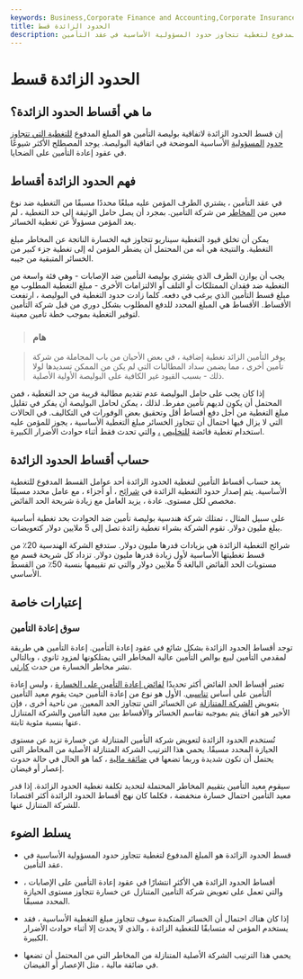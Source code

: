 ```yaml
---
keywords: Business,Corporate Finance and Accounting,Corporate Insurance
title: الحدود الزائدة قسط
description: قسط الحدود الزائدة هو المبلغ المدفوع لتغطية تتجاوز حدود المسؤولية الأساسية في عقد التأمين.
---
```


# الحدود الزائدة قسط
## ما هي أقساط الحدود الزائدة؟

إن قسط الحدود الزائدة لاتفاقية بوليصة التأمين هو المبلغ المدفوع [للتغطية التي تتجاوز حدود](/insurance-coverage) [المسؤولية](/liability) الأساسية الموضحة في اتفاقية البوليصة. يوجد المصطلح الأكثر شيوعًا في عقود إعادة التأمين على الضحايا.

## فهم الحدود الزائدة أقساط

في عقد التأمين ، يشتري الطرف المؤمن عليه مبلغًا محددًا مسبقًا من التغطية ضد نوع معين من [المخاطر](/risk) من شركة التأمين. بمجرد أن يصل حامل الوثيقة إلى حد التغطية ، لم يعد المؤمن مسؤولاً عن تغطية الخسائر.

يمكن أن تخلق قيود التغطية سيناريو تتجاوز فيه الخسارة الناتجة عن المخاطر مبلغ التغطية. والنتيجة هي أنه من المحتمل أن يضطر المؤمن له إلى تغطية جزء كبير من الخسائر المتبقية من جيبه.

يجب أن يوازن الطرف الذي يشتري بوليصة التأمين ضد الإصابات - وهي فئة واسعة من التغطية ضد فقدان الممتلكات أو التلف أو الالتزامات الأخرى - مبلغ التغطية المطلوب مع مبلغ قسط التأمين الذي يرغب في دفعه. كلما زادت حدود التغطية في البوليصة ، ارتفعت الأقساط. الأقساط هي المبلغ المحدد للدفع المطلوب بشكل دوري من قبل شركة التأمين لتوفير التغطية بموجب خطة تأمين معينة.

> ### هام

> يوفر التأمين الزائد تغطية إضافية ، في بعض الأحيان من باب المجاملة من شركة تأمين أخرى ، مما يضمن سداد المطالبات التي لم يكن من الممكن تسديدها لولا ذلك - بسبب القيود غير الكافية على البوليصة الأولية الأصلية.

>

إذا كان يجب على حامل البوليصة عدم تقديم مطالبة قريبة من حد التغطية ، فمن المحتمل أن يكون لديهم تأمين مفرط. لذلك ، يمكن لحامل البوليصة أن يفكر في تقليل مبلغ التغطية من أجل دفع أقساط أقل وتحقيق بعض الوفورات في التكاليف. في الحالات التي لا يزال فيها احتمال أن تتجاوز الخسائر مبلغ التغطية الأساسية ، يجوز للمؤمن عليه استخدام تغطية فائضة [للتخليص](/rider) [،](/rider) والتي تحدث فقط أثناء حوادث الأضرار الكبيرة.

## حساب أقساط الحدود الزائدة

يعد حساب أقساط التأمين لتغطية الحدود الزائدة أحد عوامل القسط المدفوع للتغطية الأساسية. يتم إصدار حدود التغطية الزائدة في [شرائح](/tranches) ، أو أجزاء ، مع عامل محدد مسبقًا مخصص لكل مستوى. عادة ، يزيد العامل مع زيادة شريحة الحد الفائض.

على سبيل المثال ، تمتلك شركة هندسية بوليصة تأمين ضد الحوادث بحد تغطية أساسية يبلغ مليون دولار. تقوم الشركة بشراء تغطية زائدة تصل إلى 5 ملايين دولار كتعويضات.

شرائح التغطية الزائدة هي بزيادات قدرها مليون دولار. ستدفع الشركة الهندسية 20٪ من قسط تغطيتها الأساسية لأول زيادة قدرها مليون دولار. تزداد كل شريحة قسم مع مستويات الحد الفائض البالغة 5 ملايين دولار والتي تم تقييمها بنسبة 50٪ من القسط الأساسي.

## إعتبارات خاصة

### سوق إعادة التأمين

توجد أقساط الحدود الزائدة بشكل شائع في عقود إعادة التأمين. إعادة التأمين هي طريقة لمقدمي التأمين لبيع بوالص التأمين عالية المخاطر التي يمتلكونها لمزود ثانوي ، وبالتالي نشر مخاطر الخسارة من حدث [كارثي](/catastrophe-insurance).

تعتبر أقساط الحد الفائض أكثر تحديدًا [لفائض إعادة التأمين على الخسارة](/excess-loss-reinsurance) ، وليس إعادة التأمين على أساس [تناسبي](/pro-rata). الأول هو نوع من إعادة التأمين حيث يقوم معيد التأمين بتعويض [الشركة المتنازلة](/ceding-company) عن الخسائر التي تتجاوز الحد المعين. من ناحية أخرى ، فإن الأخير هو اتفاق يتم بموجبه تقاسم الخسائر والأقساط بين معيد التأمين والشركة المتنازل عنها بنسبة مئوية ثابتة.

تُستخدم الحدود الزائدة لتعويض شركة التأمين المتنازلة عن خسارة تزيد عن مستوى الحيازة المحدد مسبقًا. يحمي هذا الترتيب الشركة المتنازلة الأصلية من المخاطر التي يحتمل أن تكون شديدة وربما تضعها في [ضائقة مالية](/financial_distress) ، كما هو الحال في حالة حدوث إعصار أو فيضان.

سيقوم معيد التأمين بتقييم المخاطر المحتملة لتحديد تكلفة تغطية الحدود الزائدة. إذا قدر معيد التأمين احتمال خسارة منخفضة ، فكلما كان نهج أقساط الحدود الزائدة أكثر اقتصادا للشركة المتنازل عنها.

## يسلط الضوء

- قسط الحدود الزائدة هو المبلغ المدفوع لتغطية تتجاوز حدود المسؤولية الأساسية في عقد التأمين.

- أقساط الحدود الزائدة هي الأكثر انتشارًا في عقود إعادة التأمين على الإصابات ، والتي تعمل على تعويض شركة التأمين المتنازل عن خسارة تتجاوز مستوى الحيازة المحدد مسبقًا.

- إذا كان هناك احتمال أن الخسائر المتكبدة سوف تتجاوز مبلغ التغطية الأساسية ، فقد يستخدم المؤمن له متسابقًا للتغطية الزائدة ، والذي لا يحدث إلا أثناء حوادث الأضرار الكبيرة.

- يحمي هذا الترتيب الشركة الأصلية المتنازلة من المخاطر التي من المحتمل أن تضعها في ضائقة مالية ، مثل الإعصار أو الفيضان.

